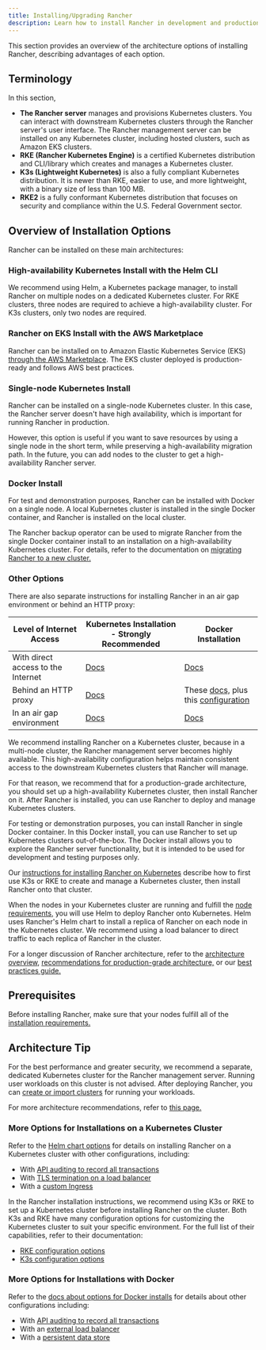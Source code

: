 ```yaml
---
title: Installing/Upgrading Rancher
description: Learn how to install Rancher in development and production environments. Read about single node and high availability installation
---
```


<head>
  <link rel="canonical" href="https://ranchermanager.docs.rancher.com/getting-started/installation-and-upgrade"/>
</head>

This section provides an overview of the architecture options of installing Rancher, describing advantages of each option.

## Terminology

In this section,

- **The Rancher server** manages and provisions Kubernetes clusters. You can interact with downstream Kubernetes clusters through the Rancher server's user interface. The Rancher management server can be installed on any Kubernetes cluster, including hosted clusters, such as Amazon EKS clusters.
- **RKE (Rancher Kubernetes Engine)** is a certified Kubernetes distribution and CLI/library which creates and manages a Kubernetes cluster.
- **K3s (Lightweight Kubernetes)** is also a fully compliant Kubernetes distribution. It is newer than RKE, easier to use, and more lightweight, with a binary size of less than 100 MB.
- **RKE2** is a fully conformant Kubernetes distribution that focuses on security and compliance within the U.S. Federal Government sector.

## Overview of Installation Options

Rancher can be installed on these main architectures:

### High-availability Kubernetes Install with the Helm CLI

We recommend using Helm, a Kubernetes package manager, to install Rancher on multiple nodes on a dedicated Kubernetes cluster. For RKE clusters, three nodes are required to achieve a high-availability cluster. For K3s clusters, only two nodes are required.

### Rancher on EKS Install with the AWS Marketplace

Rancher can be installed on to Amazon Elastic Kubernetes Service (EKS) [through the AWS Marketplace](../quick-start-guides/deploy-rancher-manager/aws-marketplace.md). The EKS cluster deployed is production-ready and follows AWS best practices. 

### Single-node Kubernetes Install

Rancher can be installed on a single-node Kubernetes cluster. In this case, the Rancher server doesn't have high availability, which is important for running Rancher in production.

However, this option is useful if you want to save resources by using a single node in the short term, while preserving a high-availability migration path. In the future, you can add nodes to the cluster to get a high-availability Rancher server.

### Docker Install

For test and demonstration purposes, Rancher can be installed with Docker on a single node. A local Kubernetes cluster is installed in the single Docker container, and Rancher is installed on the local cluster.

The Rancher backup operator can be used to migrate Rancher from the single Docker container install to an installation on a high-availability Kubernetes cluster. For details, refer to the documentation on [migrating Rancher to a new cluster.](../../how-to-guides/new-user-guides/backup-restore-and-disaster-recovery/migrate-rancher-to-new-cluster.md)

### Other Options

There are also separate instructions for installing Rancher in an air gap environment or behind an HTTP proxy:

| Level of Internet Access           | Kubernetes Installation - Strongly Recommended                | Docker Installation                             |
| ---------------------------------- | ------------------------------ | ---------- |
| With direct access to the Internet | [Docs](install-upgrade-on-a-kubernetes-cluster/install-upgrade-on-a-kubernetes-cluster.md) | [Docs](other-installation-methods/rancher-on-a-single-node-with-docker/rancher-on-a-single-node-with-docker.md)                                                                                     |
| Behind an HTTP proxy                | [Docs](other-installation-methods/rancher-behind-an-http-proxy/rancher-behind-an-http-proxy.md) |  These [docs,](other-installation-methods/rancher-on-a-single-node-with-docker/rancher-on-a-single-node-with-docker.md) plus this [configuration](../../reference-guides/single-node-rancher-in-docker/http-proxy-configuration.md) |
| In an air gap environment          | [Docs](other-installation-methods/air-gapped-helm-cli-install/air-gapped-helm-cli-install.md)                                                                                                                               | [Docs](other-installation-methods/air-gapped-helm-cli-install/air-gapped-helm-cli-install.md)                                                                                         |

We recommend installing Rancher on a Kubernetes cluster, because in a multi-node cluster, the Rancher management server becomes highly available. This high-availability configuration helps maintain consistent access to the downstream Kubernetes clusters that Rancher will manage.

For that reason, we recommend that for a production-grade architecture, you should set up a high-availability Kubernetes cluster, then install Rancher on it. After Rancher is installed, you can use Rancher to deploy and manage Kubernetes clusters.

For testing or demonstration purposes, you can install Rancher in single Docker container. In this Docker install, you can use Rancher to set up Kubernetes clusters out-of-the-box. The Docker install allows you to explore the Rancher server functionality, but it is intended to be used for development and testing purposes only.

Our [instructions for installing Rancher on Kubernetes](install-upgrade-on-a-kubernetes-cluster/install-upgrade-on-a-kubernetes-cluster.md) describe how to first use K3s or RKE to create and manage a Kubernetes cluster, then install Rancher onto that cluster.

When the nodes in your Kubernetes cluster are running and fulfill the [node requirements,](installation-requirements/installation-requirements.md) you will use Helm to deploy Rancher onto Kubernetes. Helm uses Rancher's Helm chart to install a replica of Rancher on each node in the Kubernetes cluster. We recommend using a load balancer to direct traffic to each replica of Rancher in the cluster.

For a longer discussion of Rancher architecture, refer to the [architecture overview,](../../reference-guides/rancher-manager-architecture/rancher-manager-architecture.md) [recommendations for production-grade architecture,](../../reference-guides/rancher-manager-architecture/architecture-recommendations.md) or our [best practices guide.](../../reference-guides/best-practices/rancher-server/tips-for-running-rancher.md)

## Prerequisites

Before installing Rancher, make sure that your nodes fulfill all of the [installation requirements.](installation-requirements/installation-requirements.md)

## Architecture Tip

For the best performance and greater security, we recommend a separate, dedicated Kubernetes cluster for the Rancher management server. Running user workloads on this cluster is not advised. After deploying Rancher, you can [create or import clusters](../../how-to-guides/new-user-guides/kubernetes-clusters-in-rancher-setup/kubernetes-clusters-in-rancher-setup.md) for running your workloads.

For more architecture recommendations, refer to [this page.](../../reference-guides/rancher-manager-architecture/architecture-recommendations.md)

### More Options for Installations on a Kubernetes Cluster

Refer to the [Helm chart options](installation-references/helm-chart-options.md) for details on installing Rancher on a Kubernetes cluster with other configurations, including:

- With [API auditing to record all transactions](installation-references/helm-chart-options.md#api-audit-log)
- With [TLS termination on a load balancer](installation-references/helm-chart-options.md#external-tls-termination)
- With a [custom Ingress](installation-references/helm-chart-options.md#customizing-your-ingress)

In the Rancher installation instructions, we recommend using K3s or RKE to set up a Kubernetes cluster before installing Rancher on the cluster. Both K3s and RKE have many configuration options for customizing the Kubernetes cluster to suit your specific environment. For the full list of their capabilities, refer to their documentation:

- [RKE configuration options](https://rancher.com/docs/rke/latest/en/config-options/)
- [K3s configuration options](https://rancher.com/docs/k3s/latest/en/installation/install-options/)

### More Options for Installations with Docker

Refer to the [docs about options for Docker installs](other-installation-methods/rancher-on-a-single-node-with-docker/rancher-on-a-single-node-with-docker.md) for details about other configurations including:

- With [API auditing to record all transactions](../../reference-guides/single-node-rancher-in-docker/advanced-options.md#api-audit-log)
- With an [external load balancer](../../how-to-guides/advanced-user-guides/configure-layer-7-nginx-load-balancer.md)
- With a [persistent data store](../../reference-guides/single-node-rancher-in-docker/advanced-options.md#persistent-data)
